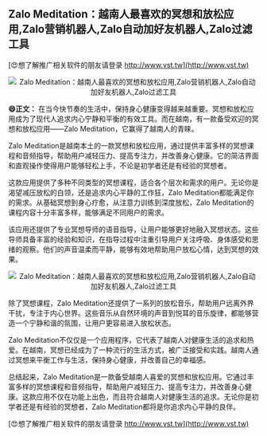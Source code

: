 ## **Zalo Meditation：越南人最喜欢的冥想和放松应用,Zalo营销机器人,Zalo自动加好友机器人,Zalo过滤工具**

[😍想了解推广相关软件的朋友请登录 http://www.vst.tw](http://www.vst.tw)

 <center><img src="https://vst.tw/MP4/tuiguang/png/6.png" alt="Zalo Meditation：越南人最喜欢的冥想和放松应用,Zalo营销机器人,Zalo自动加好友机器人,Zalo过滤工具"></center>

**😄正文：**
在当今快节奏的生活中，保持身心健康变得越来越重要。冥想和放松应用成为了现代人追求内心宁静和平衡的有效工具。而在越南，有一款备受欢迎的冥想和放松应用——Zalo Meditation，它赢得了越南人的青睐。

Zalo Meditation是越南本土的一款冥想和放松应用，通过提供丰富多样的冥想课程和音频指导，帮助用户减轻压力、提高专注力，并改善身心健康。它的简洁界面和直观操作使得用户能够轻松上手，不论是初学者还是有经验的冥想者。

这款应用提供了多种不同类型的冥想课程，适合各个层次和需求的用户。无论你是渴望减压放松的白领，还是追求内心平静的工作狂，Zalo Meditation都能满足你的需求。从基础冥想到身心疗愈，从注意力训练到深度放松，Zalo Meditation的课程内容十分丰富多样，能够满足不同用户的需求。

该应用还提供了专业冥想导师的语音指导，让用户能够更好地融入冥想状态。这些导师具备丰富的经验和知识，在指导过程中注重引导用户关注呼吸、身体感受和思绪的观察。他们的声音温柔而平静，能够有效地帮助用户放松心情，达到冥想的效果。

 <center><img src="https://vst.tw/MP4/tuiguang/png/1.png" alt="Zalo Meditation：越南人最喜欢的冥想和放松应用,Zalo营销机器人,Zalo自动加好友机器人,Zalo过滤工具"></center>

除了冥想课程，Zalo Meditation还提供了一系列的放松音乐，帮助用户远离外界干扰，专注于内心世界。这些音乐从自然环境的声音到悦耳的音乐旋律，都能够营造一个宁静和谐的氛围，让用户更容易进入放松状态。

Zalo Meditation不仅仅是一个应用程序，它代表了越南人对健康生活的追求和热爱。在越南，冥想已经成为了一种流行的生活方式，被广泛接受和实践。越南人通过冥想来平衡工作与生活，保持身心健康，并改善自己的幸福感。

总结起来，Zalo Meditation是一款备受越南人喜爱的冥想和放松应用。它通过丰富多样的冥想课程和音频指导，帮助用户减轻压力、提高专注力，并改善身心健康。这款应用不仅在功能上出色，而且符合越南人对健康生活的追求。无论你是初学者还是有经验的冥想者，Zalo Meditation都将是你追求内心平静的良伴。

[😍想了解推广相关软件的朋友请登录 http://www.vst.tw](http://www.vst.tw)



